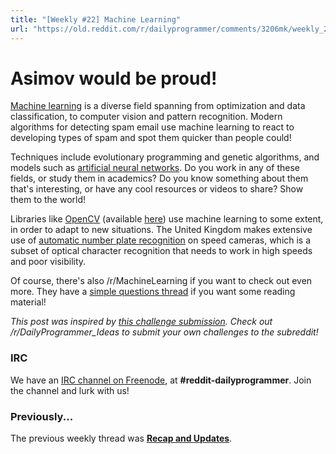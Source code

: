 ```yaml
---
title: "[Weekly #22] Machine Learning"
url: "https://old.reddit.com/r/dailyprogrammer/comments/3206mk/weekly_22_machine_learning/"
---
```


# [](#WeeklyIcon) Asimov would be proud!

[Machine learning](http://en.wikipedia.org/wiki/Machine_learning) is a diverse field spanning from optimization and data classification, to computer vision and pattern recognition. Modern algorithms for detecting spam email use machine learning to react to developing types of spam and spot them quicker than people could!

Techniques include evolutionary programming and genetic algorithms, and models such as [artificial neural networks](http://en.wikipedia.org/wiki/Artificial_neural_network). Do you work in any of these fields, or study them in academics? Do you know something about them that's interesting, or have any cool resources or videos to share? Show them to the world!

Libraries like [OpenCV](http://en.wikipedia.org/wiki/OpenCV) (available [here](http://opencv.org/)) use machine learning to some extent, in order to adapt to new situations. The United Kingdom makes extensive use of [automatic number plate recognition](http://en.wikipedia.org/wiki/Police-enforced_ANPR_in_the_UK) on speed cameras, which is a subset of optical character recognition that needs to work in high speeds and poor visibility.

Of course, there's also /r/MachineLearning if you want to check out even more. They have a [simple questions thread](http://www.reddit.com/r/MachineLearning/comments/2xopnm/mondays_simple_questions_thread_20150302/) if you want some reading material!

*This post was inspired by [this challenge submission](http://www.reddit.com/r/dailyprogrammer_ideas/comments/31wpzp/intermediate_hello_world_genetic_or_evolutionary/). Check out /r/DailyProgrammer_Ideas to submit your own challenges to the subreddit!*

### IRC

We have an [IRC channel on Freenode](http://www.reddit.com/r/dailyprogrammer/comments/2dtqr7/), at **#reddit-dailyprogrammer**. Join the channel and lurk with us!

### Previously...

The previous weekly thread was [**Recap and Updates**](http://www.reddit.com/r/dailyprogrammer/comments/2sx7nn/).